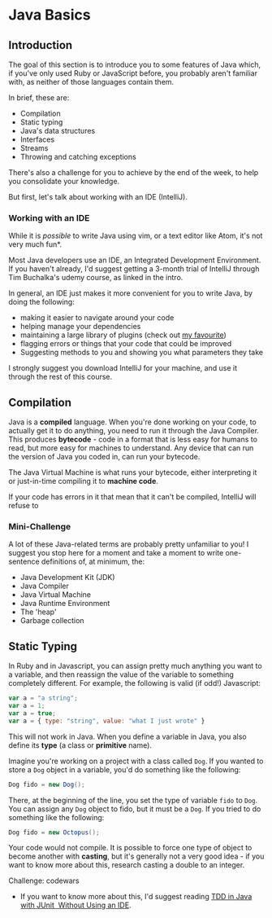 # Java Basics

## Introduction
The goal of this section is to introduce you to some features of Java which, if you've only used Ruby or JavaScript before, you probably aren't familiar with, as neither of those languages contain them. 

In brief, these are:

* Compilation
* Static typing
* Java's data structures
* Interfaces
* Streams
* Throwing and catching exceptions

There's also a challenge for you to achieve by the end of the week, to help you consolidate your knowledge.

But first, let's talk about working with an IDE (IntelliJ).

### Working with an IDE

While it is *possible* to write Java using vim, or a text editor like Atom, it's not very much fun*.

Most Java developers use an IDE, an Integrated Development Environment. If you haven't already, I'd suggest getting a 3-month trial of IntelliJ through Tim Buchalka's udemy course, as linked in the intro.

In general, an IDE just makes it more convenient for you to write Java, by doing the following:

* making it easier to navigate around your code
* helping manage your dependencies
* maintaining a large library of plugins (check out [my favourite](https://plugins.jetbrains.com/plugin/8575-nyan-progress-bar))
* flagging errors or things that your code that could be improved
* Suggesting methods to you and showing you what parameters they take

I strongly suggest you download IntelliJ for your machine, and use it through the rest of this course. 

## Compilation

Java is a **compiled** language. When you're done working on your code, to actually get it to do anything, you need to run it through the Java Compiler. This produces **bytecode** - code in a format that is less easy for humans to read, but more easy for machines to understand. Any device that can run the version of Java you coded in, can run your bytecode.

The Java Virtual Machine is what runs your bytecode, either interpreting it or just-in-time compiling it to **machine code**.

If your code has errors in it that mean that it can't be compiled, IntelliJ will refuse to 

### Mini-Challenge
A lot of these Java-related terms are probably pretty unfamiliar to you! I suggest you stop here for a moment and take a moment to write one-sentence definitions of, at minimum, the:

* Java Development Kit (JDK)
* Java Compiler
* Java Virtual Machine
* Java Runtime Environment
* The 'heap'
* Garbage collection

## Static Typing
In Ruby and in Javascript, you can assign pretty much anything you want to a variable, and then reassign the value of the variable to something completely different. For example, the following is valid (if odd!) Javascript:

```javascript
var a = "a string";
var a = 1;
var a = true;
var a = { type: "string", value: "what I just wrote" }
```
This will not work in Java. When you define a variable in Java, you also define its **type** (a class or **primitive** name).

Imagine you're working on a project with a class called `Dog`. If you wanted to store a `Dog` object in a variable, you'd do something like the following:

```java
Dog fido = new Dog();
```

There, at the beginning of the line, you set the type of variable `fido` to `Dog`. You can assign any `Dog` object to fido, but it must be a `Dog`. If you tried to do something like the following:

```java
Dog fido = new Octopus();
```

Your code would not compile. It is possible to force one type of object to become another with **casting**, but it's generally not a very good  idea - if you want to know more about this, research casting a double to an integer.

Challenge: codewars

* If you want to know more about this, I'd suggest reading [TDD in Java with JUnit  Without Using an IDE](https://medium.com/@pelensky/java-tdd-with-junit-without-using-an-ide-cd24d38adff).

